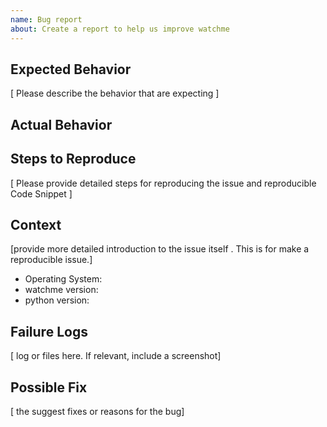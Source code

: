 ```yaml
---
name: Bug report
about: Create a report to help us improve watchme
---
```


## Expected Behavior

[ Please describe the behavior that are expecting ]

## Actual Behavior

## Steps to Reproduce

[ Please provide detailed steps for reproducing the issue and reproducible Code Snippet ]

## Context

[provide more detailed introduction to the issue itself . This is for make a reproducible issue.]
* Operating System:
* watchme version:
* python version:

## Failure Logs

 [ log or files here. If relevant, include a screenshot]

## Possible Fix

[ the suggest fixes or reasons for the bug]
